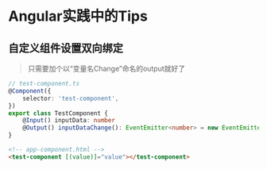 # Angular实践中的Tips

## 自定义组件设置双向绑定

> 只需要加个以“变量名Change”命名的output就好了

```typescript
// test-component.ts
@Component({
    selector: 'test-component',
})
export class TestComponent {
    @Input() inputData: number
    @Output() inputDataChange(): EventEmitter<number> = new EventEmitter<number>
}
```



```html
<!-- app-component.html -->
<test-component [(value)]="value"></test-component>
```



